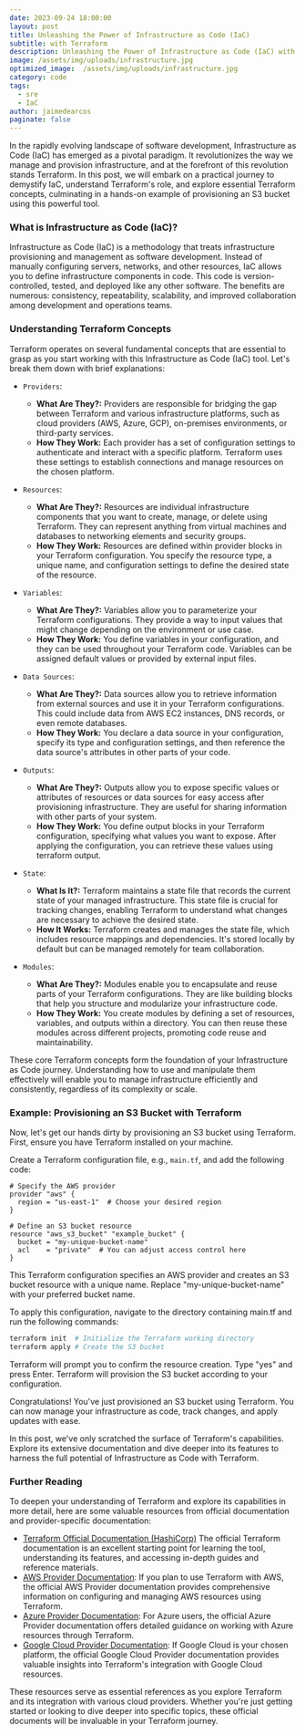 ```yaml
---
date: 2023-09-24 18:00:00
layout: post
title: Unleashing the Power of Infrastructure as Code (IaC) 
subtitle: with Terraform
description: Unleashing the Power of Infrastructure as Code (IaC) with Terraform
image: /assets/img/uploads/infrastructure.jpg
optimized_image:  /assets/img/uploads/infrastructure.jpg
category: code
tags:
  - sre
  - IaC
author: jaimedearcos
paginate: false
---
```


In the rapidly evolving landscape of software development, Infrastructure as Code (IaC) has emerged as a pivotal paradigm. It revolutionizes the way we manage and provision infrastructure, and at the forefront of this revolution stands Terraform. In this post, we will embark on a practical journey to demystify IaC, understand Terraform's role, and explore essential Terraform concepts, culminating in a hands-on example of provisioning an S3 bucket using this powerful tool.

### What is Infrastructure as Code (IaC)?

Infrastructure as Code (IaC) is a methodology that treats infrastructure provisioning and management as software development. Instead of manually configuring servers, networks, and other resources, IaC allows you to define infrastructure components in code. This code is version-controlled, tested, and deployed like any other software. The benefits are numerous: consistency, repeatability, scalability, and improved collaboration among development and operations teams.
 
### Understanding Terraform Concepts

Terraform operates on several fundamental concepts that are essential to grasp as you start working with this Infrastructure as Code (IaC) tool. Let's break them down with brief explanations:

- ``Providers``:

    - **What Are They?:**  Providers are responsible for bridging the gap between Terraform and various infrastructure platforms, such as cloud providers (AWS, Azure, GCP), on-premises environments, or third-party services.
    - **How They Work:** Each provider has a set of configuration settings to authenticate and interact with a specific platform. Terraform uses these settings to establish connections and manage resources on the chosen platform.

- ``Resources``:

    - **What Are They?:**  Resources are individual infrastructure components that you want to create, manage, or delete using Terraform. They can represent anything from virtual machines and databases to networking elements and security groups.
    - **How They Work:** Resources are defined within provider blocks in your Terraform configuration. You specify the resource type, a unique name, and configuration settings to define the desired state of the resource.

- ``Variables``:

    - **What Are They?:**  Variables allow you to parameterize your Terraform configurations. They provide a way to input values that might change depending on the environment or use case.
    - **How They Work:** You define variables in your configuration, and they can be used throughout your Terraform code. Variables can be assigned default values or provided by external input files.

- ``Data Sources``:

    - **What Are They?:**  Data sources allow you to retrieve information from external sources and use it in your Terraform configurations. This could include data from AWS EC2 instances, DNS records, or even remote databases.
    - **How They Work:** You declare a data source in your configuration, specify its type and configuration settings, and then reference the data source's attributes in other parts of your code.

- ``Outputs``:

    - **What Are They?:**  Outputs allow you to expose specific values or attributes of resources or data sources for easy access after provisioning infrastructure. They are useful for sharing information with other parts of your system.
    - **How They Work:** You define output blocks in your Terraform configuration, specifying what values you want to expose. After applying the configuration, you can retrieve these values using terraform output.

- ``State``:

    - **What Is It?:** Terraform maintains a state file that records the current state of your managed infrastructure. This state file is crucial for tracking changes, enabling Terraform to understand what changes are necessary to achieve the desired state.
    - **How It Works:** Terraform creates and manages the state file, which includes resource mappings and dependencies. It's stored locally by default but can be managed remotely for team collaboration.

- ``Modules``:

    - **What Are They?:**  Modules enable you to encapsulate and reuse parts of your Terraform configurations. They are like building blocks that help you structure and modularize your infrastructure code.
    - **How They Work:** You create modules by defining a set of resources, variables, and outputs within a directory. You can then reuse these modules across different projects, promoting code reuse and maintainability.

These core Terraform concepts form the foundation of your Infrastructure as Code journey. Understanding how to use and manipulate them effectively will enable you to manage infrastructure efficiently and consistently, regardless of its complexity or scale.

 
### Example: Provisioning an S3 Bucket with Terraform

Now, let's get our hands dirty by provisioning an S3 bucket using Terraform. First, ensure you have Terraform installed on your machine.

Create a Terraform configuration file, e.g., `main.tf`, and add the following code:

```hcl
# Specify the AWS provider
provider "aws" {
  region = "us-east-1"  # Choose your desired region
}

# Define an S3 bucket resource
resource "aws_s3_bucket" "example_bucket" {
  bucket = "my-unique-bucket-name"
  acl    = "private"  # You can adjust access control here
}
```

This Terraform configuration specifies an AWS provider and creates an S3 bucket resource with a unique name. Replace "my-unique-bucket-name" with your preferred bucket name.

To apply this configuration, navigate to the directory containing main.tf and run the following commands:

```bash
terraform init  # Initialize the Terraform working directory
terraform apply # Create the S3 bucket
```

Terraform will prompt you to confirm the resource creation. Type "yes" and press Enter. Terraform will provision the S3 bucket according to your configuration.

Congratulations! You've just provisioned an S3 bucket using Terraform. You can now manage your infrastructure as code, track changes, and apply updates with ease.

In this post, we've only scratched the surface of Terraform's capabilities. Explore its extensive documentation and dive deeper into its features to harness the full potential of Infrastructure as Code with Terraform.

### Further Reading

To deepen your understanding of Terraform and explore its capabilities in more detail, here are some valuable resources from official documentation and provider-specific documentation:

- [Terraform Official Documentation (HashiCorp)](https://www.terraform.io/docs/index.html) The official Terraform documentation is an excellent starting point for learning the tool, understanding its features, and accessing in-depth guides and reference materials.
- [AWS Provider Documentation](https://registry.terraform.io/providers/hashicorp/aws/latest/docs): If you plan to use Terraform with AWS, the official AWS Provider documentation provides comprehensive information on configuring and managing AWS resources using Terraform.
- [Azure Provider Documentation](https://registry.terraform.io/providers/hashicorp/azurerm/latest/docs): For Azure users, the official Azure Provider documentation offers detailed guidance on working with Azure resources through Terraform.
- [Google Cloud Provider Documentation](https://registry.terraform.io/providers/hashicorp/google/latest/docs): If Google Cloud is your chosen platform, the official Google Cloud Provider documentation provides valuable insights into Terraform's integration with Google Cloud resources.

These resources serve as essential references as you explore Terraform and its integration with various cloud providers. Whether you're just getting started or looking to dive deeper into specific topics, these official documents will be invaluable in your Terraform journey.
